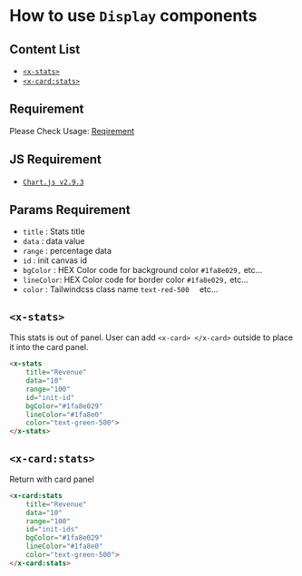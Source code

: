 # **How to use `Display` components**
## Content List 

-   [`<x-stats>`](#x-stats)
-   [`<x-card:stats>`](#x-cardstats)

##  **Requirement**

Please Check Usage: [Reqirement](../../readme.md#2-usage) 

## JS Requirement
-   [`Chart.js v2.9.3`](https://cdn.jsdelivr.net/npm/chart.js@2.9.3/dist/Chart.min.js)

## Params Requirement
-   `title`    : Stats title 
-   `data`     : data value
-   `range`    : percentage data 
-   `id`       : init canvas id 
-   `bgColor`  : HEX Color code for background color  `#1fa8e029,` etc...
-   `lineColor`: HEX Color code for border color `#1fa8e029,` etc...
-   `color`    : Tailwindcss class name    `text-red-500  ` etc...

## `<x-stats>`
This stats is out of panel. User can add `<x-card> </x-card>` outside to place it into the card panel.
```html
<x-stats
    title="Revenue"
    data="10"
    range="100"
    id="init-id"
    bgColor="#1fa8e029"
    lineColor="#1fa8e0"
    color="text-green-500">
</x-stats>
```

## `<x-card:stats>`
Return with card panel
```html
<x-card:stats
    title="Revenue"
    data="10"
    range="100"
    id="init-ids"
    bgColor="#1fa8e029"
    lineColor="#1fa8e0"
    color="text-green-500">
</x-card:stats>
```